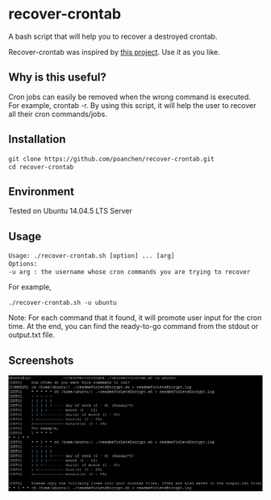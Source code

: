 # recover-crontab

A bash script that will help you to recover a destroyed crontab.


Recover-crontab was inspired by [this project](https://github.com/dangreenisrael/recover_crontab). Use it as you like.

## Why is this useful?

Cron jobs can easily be removed when the wrong command is executed. For example, crontab -r. By using this script, it will help the user to recover all their cron commands/jobs.

## Installation

```
git clone https://github.com/poanchen/recover-crontab.git
cd recover-crontab
```

## Environment
Tested on Ubuntu 14.04.5 LTS Server

## Usage

```
Usage: ./recover-crontab.sh [option] ... [arg]
Options:
-u arg : the username whose cron commands you are trying to recover
```

For example,

```
./recover-crontab.sh -u ubuntu
```
Note: For each command that it found, it will promote user input for the cron time. At the end, you can find the ready-to-go command from the stdout or output.txt file.

## Screenshots
![Loading the first image](demo.PNG)
